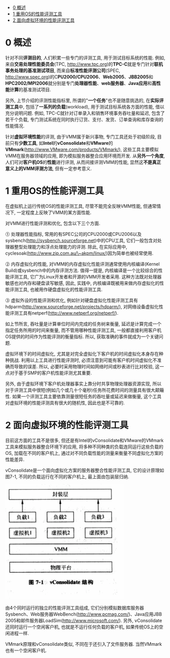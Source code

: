 
<!-- @import "[TOC]" {cmd="toc" depthFrom=1 depthTo=6 orderedList=false} -->

<!-- code_chunk_output -->

* [0 概述](#0-概述)
* [1 重用OS的性能评测工具](#1-重用os的性能评测工具)
* [2 面向虚拟环境的性能评测工具](#2-面向虚拟环境的性能评测工具)

<!-- /code_chunk_output -->

# 0 概述

针对不同**评测目的**, 人们积累一些专门的评测工具, 用于测试目标系统的性能. 例如, 来自**交易处理性能委员会**(TPC, http://www.tpc.org)的**TPC\-C**就是专门针对**联机事务处理的基准测试项目**, 而来自**标准性能评测公司**(SPEC, http://www.spec.org)的C**PU2000/CPU2006**、**Web2005**、**JBB2005**和**HPC2002/MPI2006**就分别是专门**处理器性能**、**web服务器**、**Java应用**和**高性能计算**的基准测试项目.

另外, 上节介绍的评测性能指标里, 所谓的"**一个任务**"也不是随意挑选的, 在**实际评测工具**中, 包括了**一系列的负载**(workload), 用于测试目标系统各方面的性能, 借以充分说明问题. 例如, TPC\-C就针对订单录入和销售环境事务吞吐量和延迟, 包含了若干个负载, 专门测试系统在同时执行订货、支付、发货、订单查询和库存查询的性能情况.

针对**虚拟环境性能**的评测, 由于VMM属于新兴事物, 专门工具还处于初级阶段, 目前只有**少数工具**, 如**Intel**的**vConsolidate**和**VMware**的**VMmark**(http://www.VMware.com/products/VMmark/), 这些工具主要模拟VMM在服务器领域的应用, 即为模拟服务器整合应用环境而开发. 从**另外一个角度**, 人们可对**客户机OS**的**性能**进行评测, 从而间接评测VMM的性能, 显然这**不是真正意义上的VMM评测方法**, 但有一定参考意义.

# 1 重用OS的性能评测工具

在虚拟机上运行传统OS的性能评测工具, 尽管不能完全反映VMM性能, 但通常情况下, 一定程度上反映了VMM的某方面性能. 

对VMM进行性能评测和优化, 包含以下三个方面.

⓵ 处理器性能指标, 常用的有SPEC公司的CPU2000或CPU2006以及sysbench(http://sysbench.sourceforge.net)中的CPU工具, 它们一般包含对处理器整型处理能力和浮点处理能力的评测. 除此, 在实际应用中, cyclesoak(http://www.zip.com.au/\~akpm/linux/)因为简单也被经常使用.

⓶ 内存虚拟化的性能, 对VMM的内存虚拟化性能评测通常使用内核编译(Kernel Build)或sysbench中的内存评测方法. 值得一提是, 内核编译是一个比较综合的性能评测工具, 它广为Linux开发者和开源的VMM开发者采用. 这种方法既对处理器敏感也对内存和硬盘读写敏感, 因此, 实践中, 内核编译既被用来做内存虚拟化的性能评测工具, 也被用作硬盘虚拟化的性能评测工具.

⓷ 虚拟外设的性能评测和优化, 例如针对硬盘虚拟化性能评测工具有hdparm(http://www.sourceforge.net/projects/hdparm/), 对网络设备虚拟化性能评测工具有netperf(http://www.netperf.org/netperf/).

如上节所言, 吞吐量是计算单位时间内完成的任务树来衡量, 延迟是计算完成一个指定任务所用的时间来衡量, 而不管用哪种性能评测工具, 一般都直接利用客户机OS提供的时间作为性能评测的衡量指标. 所以, 获取准确的事件就成为一个关键问题. 

虚拟环境下的时间虚拟化, 尤其是对完全虚拟化下客户机的时间虚拟化本身存在种种挑战. 利用以上工具进行性能评测时, 必须注意到可能有客户机时间虚拟化不准确而导致的误差. 所以, 必要时采用物理时间如网络时间或秒表进行比对校验, 这一点对于基于SMP的客户机性能评测尤其重要. 

另外, 由于虚拟环境下客户机处理器事实上靠分时共享物理处理器资源实现, 所以对于评测工具中很短(例如几个或几十个毫秒)任务所花费时间的测量具有很大颠簸性. 如果一个评测工具主要依靠测量很短任务的吞吐量或延迟来做衡量, 这个工具对虚拟环境的性能评测具有很大的随机性, 因此也是不可靠的.

# 2 面向虚拟环境的性能评测工具

目前这方面的工具不是很多, 但还是有Intel的vConsolidate和VMware的VMmark工具来模拟服务器整合环境下的应用, 将多种不同种类的负载连同运行这些负载的OS, 加载在不同的客户机上, 通过对不同负载性能的测量来衡量不同虚拟化方案的性能差异.

vConsolidate是一个面向虚拟化方案的服务器整合性能评测工具, 它的设计原理如图7\-1, 不同的负载运行在不同的客户机上, 最上面由包装层归纳. 

![](./images/2019-04-17-14-34-33.png)

由4个同时运行的独立的性能评测工具组成, 它们分别模拟数据库服务器Sysbench、Web服务器WebBench(http://www.pcmag.com/)、Java应用JBB 2005和邮件服务器LoadSim(http://www.microsoft.com/). 另外, vConsolidate还同时运行一个空闲客户机, 也就是不运行任何负载的客户机, 如果传统OS上的空闲进程一样.

VMmark原理和vConsolidate类似, 不同在于还引入了文件服务器. 当然VMmark也有一个空闲客户机.